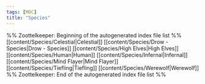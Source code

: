```yaml
---
tags: [MOC]
title: "Species"
---
```




%% Zoottelkeeper: Beginning of the autogenerated index file list  %%
 [[content/Species/Celestial|Celestial]]
 [[content/Species/Drow - Species|Drow - Species]]
 [[content/Species/High Elves|High Elves]]
 [[content/Species/Human|Human]]
 [[content/Species/Infernal|Infernal]]
 [[content/Species/Mind Flayer|Mind Flayer]]
 [[content/Species/Tiefling|Tiefling]]
 [[content/Species/Werewolf|Werewolf]]
%% Zoottelkeeper: End of the autogenerated index file list  %%

